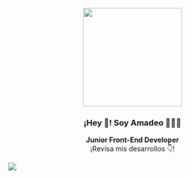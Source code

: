 <p align="center" width="300">
   <img align="center" width="200" src="" />
   <h3 align="center">¡Hey 👋! Soy Amadeo 👨🏻‍💻</h3>
</p>
<p align="center"><strong>Junior Front-End Developer</strong><br>¡Revisa mis desarrollos 👇!</p>
<a href="https://www.linkedin.com/in/amadeo-cutini-607967234/" target="_blank"><img src="linkedin-svgrepo-com"></a>
